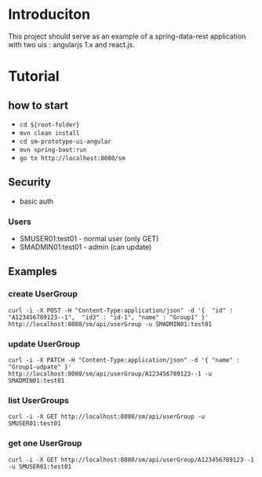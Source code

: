 # Introduciton

This project should serve as an example of a spring-data-rest application with two uis : angularjs 1.x and react.js.

# Tutorial

## how to start
* ```cd ${root-folder}```
* ```mvn clean install```
* ```cd sm-prototype-ui-angular```
* ```mvn spring-boot:run```
* ```go to http://localhost:8080/sm```

## Security
* basic auth

### Users
* SMUSER01:test01 - normal user (only GET)
* SMADMIN01:test01 - admin (can update)

## Examples

### create UserGroup
```
curl -i -X POST -H "Content-Type:application/json" -d '{  "id" : "A123456789123--1",  "id3" : "id-1", "name" : "Group1" }' http://localhost:8080/sm/api/userGroup -u SMADMIN01:test01
```

### update UserGroup
```
curl -i -X PATCH -H "Content-Type:application/json" -d '{ "name" : "Group1-udpate" }' http://localhost:8080/sm/api/userGroup/A123456789123--1 -u SMADMIN01:test01
```

### list UserGroups
```
curl -i -X GET http://localhost:8080/sm/api/userGroup -u SMUSER01:test01
```

### get one UserGroup
```
curl -i -X GET http://localhost:8080/sm/api/userGroup/A123456789123--1 -u SMUSER01:test01
```
